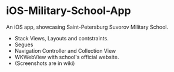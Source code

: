 # iOS-Military-School-App
An iOS app, showcasing Saint-Petersburg Suvorov Military School.
-  Stack Views, Layouts and contstraints. 
-  Segues
-  Navigation Controller and Collection View
- WKWebView with school's official website.
- (Screenshots are in wiki)
